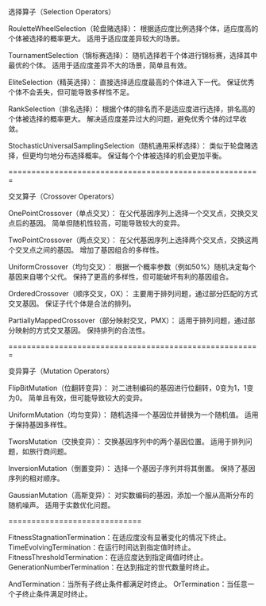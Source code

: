 ﻿选择算子（Selection Operators）

RouletteWheelSelection（轮盘赌选择）：
根据适应度比例选择个体，适应度高的个体被选择的概率更大。
适用于适应度差异较大的场景。

TournamentSelection（锦标赛选择）：
随机选择若干个体进行锦标赛，选择其中最优的个体。
适用于适应度差异不大的场景，简单且有效。

EliteSelection（精英选择）：
直接选择适应度最高的个体进入下一代。
保证优秀个体不会丢失，但可能导致多样性不足。

RankSelection（排名选择）：
根据个体的排名而不是适应度进行选择，排名高的个体被选择的概率更大。
解决适应度差异过大的问题，避免优秀个体的过早收敛。

StochasticUniversalSamplingSelection（随机通用采样选择）：
类似于轮盘赌选择，但更均匀地分布选择概率。
保证每个个体被选择的机会更加平衡。

=======================================================

交叉算子（Crossover Operators）

OnePointCrossover（单点交叉）：
在父代基因序列上选择一个交叉点，交换交叉点后的基因。
简单但随机性较高，可能导致较大的变异。

TwoPointCrossover（两点交叉）：
在父代基因序列上选择两个交叉点，交换这两个交叉点之间的基因。
增加了基因组合的多样性。

UniformCrossover（均匀交叉）：
根据一个概率参数（例如50%）随机决定每个基因来自哪个父代。
保持了更高的多样性，但可能破坏有利的基因组合。

OrderedCrossover（顺序交叉，OX）：
主要用于排列问题，通过部分匹配的方式交叉基因。
保证子代个体是合法的排列。

PartiallyMappedCrossover（部分映射交叉，PMX）：
适用于排列问题，通过部分映射的方式交叉基因。
保持排列的合法性。

=======================================================

变异算子（Mutation Operators）

FlipBitMutation（位翻转变异）：
对二进制编码的基因进行位翻转，0变为1，1变为0。
简单且有效，但可能导致较大的变异。

UniformMutation（均匀变异）：
随机选择一个基因位并替换为一个随机值。
适用于保持基因多样性。

TworsMutation（交换变异）：
交换基因序列中的两个基因位置。
适用于排列问题，如旅行商问题。

InversionMutation（倒置变异）：
选择一个基因子序列并将其倒置。
保持了基因序列的相对顺序。

GaussianMutation（高斯变异）：
对实数编码的基因，添加一个服从高斯分布的随机噪声。
适用于实数优化问题。


=============================

FitnessStagnationTermination：在适应度没有显著变化的情况下终止。
TimeEvolvingTermination：在运行时间达到指定值时终止。
FitnessThresholdTermination：在适应度达到指定阈值时终止。
GenerationNumberTermination：在达到指定的世代数量时终止。

AndTermination：当所有子终止条件都满足时终止。
OrTermination：当任意一个子终止条件满足时终止。